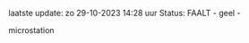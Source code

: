 laatste update: 
zo 29-10-2023 14:28   uur 
Status: FAALT - geel - 
<div class="service Y">microstation</div>